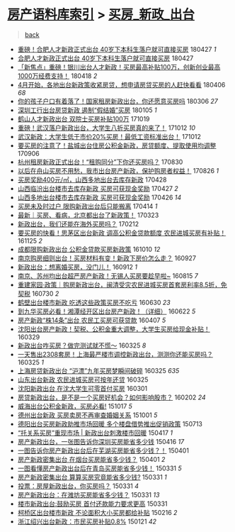 [房产语料库索引](../../README.md)  > [买房_新政_出台](买房_新政_出台.md)
====
> [back](../README.md)

- [重磅！合肥人才新政正式出台 40岁下本科生落户就可直接买房](http://jkwz.applinzi.com/ittc/7096579559623492625.html#%E9%87%8D%E7%A3%85%EF%BC%81%E5%90%88%E8%82%A5%E4%BA%BA%E6%89%8D%E6%96%B0%E6%94%BF%E6%AD%A3%E5%BC%8F%E5%87%BA%E5%8F%B0+40%E5%B2%81%E4%B8%8B%E6%9C%AC%E7%A7%91%E7%94%9F%E8%90%BD%E6%88%B7%E5%B0%B1%E5%8F%AF%E7%9B%B4%E6%8E%A5%E4%B9%B0%E6%88%BF) 180427 *1* 
- [合肥人才新政正式出台 40岁下本科生落户就可直接买房](http://jkwz.applinzi.com/ittc/7096571014597313553.html#%E5%90%88%E8%82%A5%E4%BA%BA%E6%89%8D%E6%96%B0%E6%94%BF%E6%AD%A3%E5%BC%8F%E5%87%BA%E5%8F%B0+40%E5%B2%81%E4%B8%8B%E6%9C%AC%E7%A7%91%E7%94%9F%E8%90%BD%E6%88%B7%E5%B0%B1%E5%8F%AF%E7%9B%B4%E6%8E%A5%E4%B9%B0%E6%88%BF) 180427  
- [「新焦点」重磅！银川出台人才新政！买房最高补贴100万，创新创业最高1000万经费支持！](http://jkwz.applinzi.com/ittc/7093337492029965323.html#%E3%80%8C%E6%96%B0%E7%84%A6%E7%82%B9%E3%80%8D%E9%87%8D%E7%A3%85%EF%BC%81%E9%93%B6%E5%B7%9D%E5%87%BA%E5%8F%B0%E4%BA%BA%E6%89%8D%E6%96%B0%E6%94%BF%EF%BC%81%E4%B9%B0%E6%88%BF%E6%9C%80%E9%AB%98%E8%A1%A5%E8%B4%B4100%E4%B8%87%EF%BC%8C%E5%88%9B%E6%96%B0%E5%88%9B%E4%B8%9A%E6%9C%80%E9%AB%981000%E4%B8%87%E7%BB%8F%E8%B4%B9%E6%94%AF%E6%8C%81%EF%BC%81) 180418 *2* 
- [4月开始，各地出台新政策收紧房贷，想申请房贷买房的人赶快看看](http://jkwz.applinzi.com/ittc/7088942624256033798.html#4%E6%9C%88%E5%BC%80%E5%A7%8B%EF%BC%8C%E5%90%84%E5%9C%B0%E5%87%BA%E5%8F%B0%E6%96%B0%E6%94%BF%E7%AD%96%E6%94%B6%E7%B4%A7%E6%88%BF%E8%B4%B7%EF%BC%8C%E6%83%B3%E7%94%B3%E8%AF%B7%E6%88%BF%E8%B4%B7%E4%B9%B0%E6%88%BF%E7%9A%84%E4%BA%BA%E8%B5%B6%E5%BF%AB%E7%9C%8B%E7%9C%8B) 180406 *68* 
- [你的孩子户口有着落了！国家租房新政出台，你还愿意买房吗](http://jkwz.applinzi.com/ittc/7077385271845061642.html#%E4%BD%A0%E7%9A%84%E5%AD%A9%E5%AD%90%E6%88%B7%E5%8F%A3%E6%9C%89%E7%9D%80%E8%90%BD%E4%BA%86%EF%BC%81%E5%9B%BD%E5%AE%B6%E7%A7%9F%E6%88%BF%E6%96%B0%E6%94%BF%E5%87%BA%E5%8F%B0%EF%BC%8C%E4%BD%A0%E8%BF%98%E6%84%BF%E6%84%8F%E4%B9%B0%E6%88%BF%E5%90%97) 180306 *27* 
- [深圳工行出台房贷新政 遏制“假结婚”买房](http://jkwz.applinzi.com/ittc/7055052623755871242.html#%E6%B7%B1%E5%9C%B3%E5%B7%A5%E8%A1%8C%E5%87%BA%E5%8F%B0%E6%88%BF%E8%B4%B7%E6%96%B0%E6%94%BF+%E9%81%8F%E5%88%B6%E2%80%9C%E5%81%87%E7%BB%93%E5%A9%9A%E2%80%9D%E4%B9%B0%E6%88%BF) 180105 *1* 
- [鹤山人才新政出台 双院士买房补贴100万](http://jkwz.applinzi.com/ittc/7026236853022360592.html#%E9%B9%A4%E5%B1%B1%E4%BA%BA%E6%89%8D%E6%96%B0%E6%94%BF%E5%87%BA%E5%8F%B0+%E5%8F%8C%E9%99%A2%E5%A3%AB%E4%B9%B0%E6%88%BF%E8%A1%A5%E8%B4%B4100%E4%B8%87) 171019  
- [重磅！武汉落户新政出台，大学生八折买房真的来了！](http://jkwz.applinzi.com/ittc/7023567156942472208.html#%E9%87%8D%E7%A3%85%EF%BC%81%E6%AD%A6%E6%B1%89%E8%90%BD%E6%88%B7%E6%96%B0%E6%94%BF%E5%87%BA%E5%8F%B0%EF%BC%8C%E5%A4%A7%E5%AD%A6%E7%94%9F%E5%85%AB%E6%8A%98%E4%B9%B0%E6%88%BF%E7%9C%9F%E7%9A%84%E6%9D%A5%E4%BA%86%EF%BC%81) 171012 *10* 
- [武汉新政：大学生低于市价20%买房！最低工资标准出台！](http://jkwz.applinzi.com/ittc/7023549259566285841.html#%E6%AD%A6%E6%B1%89%E6%96%B0%E6%94%BF%EF%BC%9A%E5%A4%A7%E5%AD%A6%E7%94%9F%E4%BD%8E%E4%BA%8E%E5%B8%82%E4%BB%B720%25%E4%B9%B0%E6%88%BF%EF%BC%81%E6%9C%80%E4%BD%8E%E5%B7%A5%E8%B5%84%E6%A0%87%E5%87%86%E5%87%BA%E5%8F%B0%EF%BC%81) 171012  
- [要买房的注意了！盐城出台住房公积金新政，房贷额度、提取使用均调整](http://jkwz.applinzi.com/ittc/7010275632708322321.html#%E8%A6%81%E4%B9%B0%E6%88%BF%E7%9A%84%E6%B3%A8%E6%84%8F%E4%BA%86%EF%BC%81%E7%9B%90%E5%9F%8E%E5%87%BA%E5%8F%B0%E4%BD%8F%E6%88%BF%E5%85%AC%E7%A7%AF%E9%87%91%E6%96%B0%E6%94%BF%EF%BC%8C%E6%88%BF%E8%B4%B7%E9%A2%9D%E5%BA%A6%E3%80%81%E6%8F%90%E5%8F%96%E4%BD%BF%E7%94%A8%E5%9D%87%E8%B0%83%E6%95%B4) 170906  
- [杭州租房新政正式出台！“租购同分”下你还买房吗？](http://jkwz.applinzi.com/ittc/7007614800212001808.html#%E6%9D%AD%E5%B7%9E%E7%A7%9F%E6%88%BF%E6%96%B0%E6%94%BF%E6%AD%A3%E5%BC%8F%E5%87%BA%E5%8F%B0%EF%BC%81%E2%80%9C%E7%A7%9F%E8%B4%AD%E5%90%8C%E5%88%86%E2%80%9D%E4%B8%8B%E4%BD%A0%E8%BF%98%E4%B9%B0%E6%88%BF%E5%90%97%EF%BC%9F) 170830  
- [以后在舟山买房不用愁，我市出台房产新政，保护购房者权益！](http://jkwz.applinzi.com/ittc/7006076893718381585.html#%E4%BB%A5%E5%90%8E%E5%9C%A8%E8%88%9F%E5%B1%B1%E4%B9%B0%E6%88%BF%E4%B8%8D%E7%94%A8%E6%84%81%EF%BC%8C%E6%88%91%E5%B8%82%E5%87%BA%E5%8F%B0%E6%88%BF%E4%BA%A7%E6%96%B0%E6%94%BF%EF%BC%8C%E4%BF%9D%E6%8A%A4%E8%B4%AD%E6%88%BF%E8%80%85%E6%9D%83%E7%9B%8A%EF%BC%81) 170826 *1* 
- [买房奖励400元/㎡，山西多地出台去库存新政](http://jkwz.applinzi.com/ittc/6961515126543877125.html#%E4%B9%B0%E6%88%BF%E5%A5%96%E5%8A%B1400%E5%85%83%2F%E3%8E%A1%EF%BC%8C%E5%B1%B1%E8%A5%BF%E5%A4%9A%E5%9C%B0%E5%87%BA%E5%8F%B0%E5%8E%BB%E5%BA%93%E5%AD%98%E6%96%B0%E6%94%BF) 170428  
- [山西临汾出台楼市去库存新政 买房可获现金奖励](http://jkwz.applinzi.com/ittc/6961128935994688516.html#%E5%B1%B1%E8%A5%BF%E4%B8%B4%E6%B1%BE%E5%87%BA%E5%8F%B0%E6%A5%BC%E5%B8%82%E5%8E%BB%E5%BA%93%E5%AD%98%E6%96%B0%E6%94%BF+%E4%B9%B0%E6%88%BF%E5%8F%AF%E8%8E%B7%E7%8E%B0%E9%87%91%E5%A5%96%E5%8A%B1) 170427 *2* 
- [山西多地出台楼市去库存新政 买房可获现金奖励](http://jkwz.applinzi.com/ittc/6960920938286679044.html#%E5%B1%B1%E8%A5%BF%E5%A4%9A%E5%9C%B0%E5%87%BA%E5%8F%B0%E6%A5%BC%E5%B8%82%E5%8E%BB%E5%BA%93%E5%AD%98%E6%96%B0%E6%94%BF+%E4%B9%B0%E6%88%BF%E5%8F%AF%E8%8E%B7%E7%8E%B0%E9%87%91%E5%A5%96%E5%8A%B1) 170426 *14* 
- [买房未及时过户 限购新政出台后只能搬离](http://jkwz.applinzi.com/ittc/6956419586403599365.html#%E4%B9%B0%E6%88%BF%E6%9C%AA%E5%8F%8A%E6%97%B6%E8%BF%87%E6%88%B7+%E9%99%90%E8%B4%AD%E6%96%B0%E6%94%BF%E5%87%BA%E5%8F%B0%E5%90%8E%E5%8F%AA%E8%83%BD%E6%90%AC%E7%A6%BB) 170414 *1* 
- [最新｜买房、看病，北京都出台了新政策！](http://jkwz.applinzi.com/ittc/6948277362859967493.html#%E6%9C%80%E6%96%B0%EF%BD%9C%E4%B9%B0%E6%88%BF%E3%80%81%E7%9C%8B%E7%97%85%EF%BC%8C%E5%8C%97%E4%BA%AC%E9%83%BD%E5%87%BA%E5%8F%B0%E4%BA%86%E6%96%B0%E6%94%BF%E7%AD%96%EF%BC%81) 170323  
- [新政出台，我们还能在海外买房吗？](http://jkwz.applinzi.com/ittc/6933860467746538501.html#%E6%96%B0%E6%94%BF%E5%87%BA%E5%8F%B0%EF%BC%8C%E6%88%91%E4%BB%AC%E8%BF%98%E8%83%BD%E5%9C%A8%E6%B5%B7%E5%A4%96%E4%B9%B0%E6%88%BF%E5%90%97%EF%BC%9F) 170212  
- [要买房的快看！思茅区出台新政 调高公积金贷款额度 农民进城买房有补贴！](http://jkwz.applinzi.com/ittc/6904488762989347844.html#%E8%A6%81%E4%B9%B0%E6%88%BF%E7%9A%84%E5%BF%AB%E7%9C%8B%EF%BC%81%E6%80%9D%E8%8C%85%E5%8C%BA%E5%87%BA%E5%8F%B0%E6%96%B0%E6%94%BF+%E8%B0%83%E9%AB%98%E5%85%AC%E7%A7%AF%E9%87%91%E8%B4%B7%E6%AC%BE%E9%A2%9D%E5%BA%A6+%E5%86%9C%E6%B0%91%E8%BF%9B%E5%9F%8E%E4%B9%B0%E6%88%BF%E6%9C%89%E8%A1%A5%E8%B4%B4%EF%BC%81) 161125 *2* 
- [成都限购新政出台 公积金贷款买房新政策](http://jkwz.applinzi.com/ittc/6887379283676234757.html#%E6%88%90%E9%83%BD%E9%99%90%E8%B4%AD%E6%96%B0%E6%94%BF%E5%87%BA%E5%8F%B0+%E5%85%AC%E7%A7%AF%E9%87%91%E8%B4%B7%E6%AC%BE%E4%B9%B0%E6%88%BF%E6%96%B0%E6%94%BF%E7%AD%96) 161010 *12* 
- [南京购房细则出台！买房材料有变！新政下房价怎么走？](http://jkwz.applinzi.com/ittc/6882603659598234628.html#%E5%8D%97%E4%BA%AC%E8%B4%AD%E6%88%BF%E7%BB%86%E5%88%99%E5%87%BA%E5%8F%B0%EF%BC%81%E4%B9%B0%E6%88%BF%E6%9D%90%E6%96%99%E6%9C%89%E5%8F%98%EF%BC%81%E6%96%B0%E6%94%BF%E4%B8%8B%E6%88%BF%E4%BB%B7%E6%80%8E%E4%B9%88%E8%B5%B0%EF%BC%9F) 160927  
- [新政出台：想离婚买房，没门儿！](http://jkwz.applinzi.com/ittc/6877122819988653061.html#%E6%96%B0%E6%94%BF%E5%87%BA%E5%8F%B0%EF%BC%9A%E6%83%B3%E7%A6%BB%E5%A9%9A%E4%B9%B0%E6%88%BF%EF%BC%8C%E6%B2%A1%E9%97%A8%E5%84%BF%EF%BC%81) 160912 *1* 
- [南京、苏州均出台超严房产新政！无锡人买房要趁早啦~](http://jkwz.applinzi.com/ittc/6866609762975876100.html#%E5%8D%97%E4%BA%AC%E3%80%81%E8%8B%8F%E5%B7%9E%E5%9D%87%E5%87%BA%E5%8F%B0%E8%B6%85%E4%B8%A5%E6%88%BF%E4%BA%A7%E6%96%B0%E6%94%BF%EF%BC%81%E6%97%A0%E9%94%A1%E4%BA%BA%E4%B9%B0%E6%88%BF%E8%A6%81%E8%B6%81%E6%97%A9%E5%95%A6%7E) 160815 *7* 
- [重建家园·政策｜购房新政出台，闽清受灾农民进城买房首套房利率8.5折，免契税](http://jkwz.applinzi.com/ittc/6860752991539430404.html#%E9%87%8D%E5%BB%BA%E5%AE%B6%E5%9B%AD%C2%B7%E6%94%BF%E7%AD%96%EF%BD%9C%E8%B4%AD%E6%88%BF%E6%96%B0%E6%94%BF%E5%87%BA%E5%8F%B0%EF%BC%8C%E9%97%BD%E6%B8%85%E5%8F%97%E7%81%BE%E5%86%9C%E6%B0%91%E8%BF%9B%E5%9F%8E%E4%B9%B0%E6%88%BF%E9%A6%96%E5%A5%97%E6%88%BF%E5%88%A9%E7%8E%878.5%E6%8A%98%EF%BC%8C%E5%85%8D%E5%A5%91%E7%A8%8E) 160730 *2* 
- [鹤壁出台楼市新政 吃透这些政策买房不吃亏](http://jkwz.applinzi.com/ittc/6849436366605386757.html#%E9%B9%A4%E5%A3%81%E5%87%BA%E5%8F%B0%E6%A5%BC%E5%B8%82%E6%96%B0%E6%94%BF+%E5%90%83%E9%80%8F%E8%BF%99%E4%BA%9B%E6%94%BF%E7%AD%96%E4%B9%B0%E6%88%BF%E4%B8%8D%E5%90%83%E4%BA%8F) 160630 *23* 
- [到九华买房必看！湘潭经开区出台房产新政！（详细）](http://jkwz.applinzi.com/ittc/6846508564159661061.html#%E5%88%B0%E4%B9%9D%E5%8D%8E%E4%B9%B0%E6%88%BF%E5%BF%85%E7%9C%8B%EF%BC%81%E6%B9%98%E6%BD%AD%E7%BB%8F%E5%BC%80%E5%8C%BA%E5%87%BA%E5%8F%B0%E6%88%BF%E4%BA%A7%E6%96%B0%E6%94%BF%EF%BC%81%EF%BC%88%E8%AF%A6%E7%BB%86%EF%BC%89) 160622 *5* 
- [房产新政“株14条”出台 农民工买房可获贷款](http://jkwz.applinzi.com/ittc/6818257109397292037.html#%E6%88%BF%E4%BA%A7%E6%96%B0%E6%94%BF%E2%80%9C%E6%A0%AA14%E6%9D%A1%E2%80%9D%E5%87%BA%E5%8F%B0+%E5%86%9C%E6%B0%91%E5%B7%A5%E4%B9%B0%E6%88%BF%E5%8F%AF%E8%8E%B7%E8%B4%B7%E6%AC%BE) 160407 *5* 
- [沈阳出台房产新政！契税、公积金重大调整，大学生买房给现金补贴！](http://jkwz.applinzi.com/ittc/6814842727099270148.html#%E6%B2%88%E9%98%B3%E5%87%BA%E5%8F%B0%E6%88%BF%E4%BA%A7%E6%96%B0%E6%94%BF%EF%BC%81%E5%A5%91%E7%A8%8E%E3%80%81%E5%85%AC%E7%A7%AF%E9%87%91%E9%87%8D%E5%A4%A7%E8%B0%83%E6%95%B4%EF%BC%8C%E5%A4%A7%E5%AD%A6%E7%94%9F%E4%B9%B0%E6%88%BF%E7%BB%99%E7%8E%B0%E9%87%91%E8%A1%A5%E8%B4%B4%EF%BC%81) 160329  
- [新政出台咋买房？做完测试就不慌～](http://jkwz.applinzi.com/ittc/6813626965684651013.html#%E6%96%B0%E6%94%BF%E5%87%BA%E5%8F%B0%E5%92%8B%E4%B9%B0%E6%88%BF%EF%BC%9F%E5%81%9A%E5%AE%8C%E6%B5%8B%E8%AF%95%E5%B0%B1%E4%B8%8D%E6%85%8C%EF%BD%9E) 160325 *8* 
- [一天售出2308套房！上海最严楼市调控新政出台，测测你还能买房吗？](http://jkwz.applinzi.com/ittc/6813626505561113605.html#%E4%B8%80%E5%A4%A9%E5%94%AE%E5%87%BA2308%E5%A5%97%E6%88%BF%EF%BC%81%E4%B8%8A%E6%B5%B7%E6%9C%80%E4%B8%A5%E6%A5%BC%E5%B8%82%E8%B0%83%E6%8E%A7%E6%96%B0%E6%94%BF%E5%87%BA%E5%8F%B0%EF%BC%8C%E6%B5%8B%E6%B5%8B%E4%BD%A0%E8%BF%98%E8%83%BD%E4%B9%B0%E6%88%BF%E5%90%97%EF%BC%9F) 160325 *1* 
- [上海房贷新政出台 “沪漂”九年买房梦瞬间破碎](http://jkwz.applinzi.com/ittc/6813533179017167876.html#%E4%B8%8A%E6%B5%B7%E6%88%BF%E8%B4%B7%E6%96%B0%E6%94%BF%E5%87%BA%E5%8F%B0+%E2%80%9C%E6%B2%AA%E6%BC%82%E2%80%9D%E4%B9%9D%E5%B9%B4%E4%B9%B0%E6%88%BF%E6%A2%A6%E7%9E%AC%E9%97%B4%E7%A0%B4%E7%A2%8E) 160325 *635* 
- [山东出台新政 农民进城买房可按年还贷](http://jkwz.applinzi.com/ittc/6813445393631151109.html#%E5%B1%B1%E4%B8%9C%E5%87%BA%E5%8F%B0%E6%96%B0%E6%94%BF+%E5%86%9C%E6%B0%91%E8%BF%9B%E5%9F%8E%E4%B9%B0%E6%88%BF%E5%8F%AF%E6%8C%89%E5%B9%B4%E8%BF%98%E8%B4%B7) 160325  
- [沈阳新政出台 在沈大学生可零首付买房](http://jkwz.applinzi.com/ittc/6804670242273887236.html#%E6%B2%88%E9%98%B3%E6%96%B0%E6%94%BF%E5%87%BA%E5%8F%B0+%E5%9C%A8%E6%B2%88%E5%A4%A7%E5%AD%A6%E7%94%9F%E5%8F%AF%E9%9B%B6%E9%A6%96%E4%BB%98%E4%B9%B0%E6%88%BF) 160301  
- [房贷新政出台，是不是一个买房好机会？如何影响股市？](http://jkwz.applinzi.com/ittc/6794325535547196421.html#%E6%88%BF%E8%B4%B7%E6%96%B0%E6%94%BF%E5%87%BA%E5%8F%B0%EF%BC%8C%E6%98%AF%E4%B8%8D%E6%98%AF%E4%B8%80%E4%B8%AA%E4%B9%B0%E6%88%BF%E5%A5%BD%E6%9C%BA%E4%BC%9A%EF%BC%9F%E5%A6%82%E4%BD%95%E5%BD%B1%E5%93%8D%E8%82%A1%E5%B8%82%EF%BC%9F) 160202 *24* 
- [威海出台公积金新政，买房必看!](http://jkwz.applinzi.com/ittc/6754147561620620292.html#%E5%A8%81%E6%B5%B7%E5%87%BA%E5%8F%B0%E5%85%AC%E7%A7%AF%E9%87%91%E6%96%B0%E6%94%BF%EF%BC%8C%E4%B9%B0%E6%88%BF%E5%BF%85%E7%9C%8B%21) 151017 *5* 
- [德州出台新政 买房卖房不再审查婚姻关系](http://jkwz.applinzi.com/ittc/6748164564803322885.html#%E5%BE%B7%E5%B7%9E%E5%87%BA%E5%8F%B0%E6%96%B0%E6%94%BF+%E4%B9%B0%E6%88%BF%E5%8D%96%E6%88%BF%E4%B8%8D%E5%86%8D%E5%AE%A1%E6%9F%A5%E5%A9%9A%E5%A7%BB%E5%85%B3%E7%B3%BB) 151001 *5* 
- [德阳出台买房新政助推市场回暖 多个楼盘借势推出促销政策](http://jkwz.applinzi.com/ittc/547650615019001169.html#%E5%BE%B7%E9%98%B3%E5%87%BA%E5%8F%B0%E4%B9%B0%E6%88%BF%E6%96%B0%E6%94%BF%E5%8A%A9%E6%8E%A8%E5%B8%82%E5%9C%BA%E5%9B%9E%E6%9A%96+%E5%A4%9A%E4%B8%AA%E6%A5%BC%E7%9B%98%E5%80%9F%E5%8A%BF%E6%8E%A8%E5%87%BA%E4%BF%83%E9%94%80%E6%94%BF%E7%AD%96) 150713  
- [“托关系买房”重现市场 | 新政出台刺激楼市回暖](http://jkwz.applinzi.com/ittc/547650611405294257.html#%E2%80%9C%E6%89%98%E5%85%B3%E7%B3%BB%E4%B9%B0%E6%88%BF%E2%80%9D%E9%87%8D%E7%8E%B0%E5%B8%82%E5%9C%BA+%7C+%E6%96%B0%E6%94%BF%E5%87%BA%E5%8F%B0%E5%88%BA%E6%BF%80%E6%A5%BC%E5%B8%82%E5%9B%9E%E6%9A%96) 150417 *1* 
- [房产新政出台，一张图告诉你深圳买房能省多少钱](http://jkwz.applinzi.com/ittc/547650611402835010.html#%E6%88%BF%E4%BA%A7%E6%96%B0%E6%94%BF%E5%87%BA%E5%8F%B0%EF%BC%8C%E4%B8%80%E5%BC%A0%E5%9B%BE%E5%91%8A%E8%AF%89%E4%BD%A0%E6%B7%B1%E5%9C%B3%E4%B9%B0%E6%88%BF%E8%83%BD%E7%9C%81%E5%A4%9A%E5%B0%91%E9%92%B1) 150416 *17* 
- [一图告诉你房产新政出台后在芜湖买房能省多少钱？！](http://jkwz.applinzi.com/ittc/547650611402050230.html#%E4%B8%80%E5%9B%BE%E5%91%8A%E8%AF%89%E4%BD%A0%E6%88%BF%E4%BA%A7%E6%96%B0%E6%94%BF%E5%87%BA%E5%8F%B0%E5%90%8E%E5%9C%A8%E8%8A%9C%E6%B9%96%E4%B9%B0%E6%88%BF%E8%83%BD%E7%9C%81%E5%A4%9A%E5%B0%91%E9%92%B1%EF%BC%9F%EF%BC%81) 150401  
- [房产新政密集出台 在烟台买房能省多少钱？](http://jkwz.applinzi.com/ittc/547650611399973854.html#%E6%88%BF%E4%BA%A7%E6%96%B0%E6%94%BF%E5%AF%86%E9%9B%86%E5%87%BA%E5%8F%B0+%E5%9C%A8%E7%83%9F%E5%8F%B0%E4%B9%B0%E6%88%BF%E8%83%BD%E7%9C%81%E5%A4%9A%E5%B0%91%E9%92%B1%EF%BC%9F) 150401 *2* 
- [一图看懂房产新政出台后在青岛买房能省多少钱！](http://jkwz.applinzi.com/ittc/547650611399653881.html#%E4%B8%80%E5%9B%BE%E7%9C%8B%E6%87%82%E6%88%BF%E4%BA%A7%E6%96%B0%E6%94%BF%E5%87%BA%E5%8F%B0%E5%90%8E%E5%9C%A8%E9%9D%92%E5%B2%9B%E4%B9%B0%E6%88%BF%E8%83%BD%E7%9C%81%E5%A4%9A%E5%B0%91%E9%92%B1%EF%BC%81) 150331 *5* 
- [房产新政密集出台 算算买房究竟能省多少钱?](http://jkwz.applinzi.com/ittc/547650611399566385.html#%E6%88%BF%E4%BA%A7%E6%96%B0%E6%94%BF%E5%AF%86%E9%9B%86%E5%87%BA%E5%8F%B0+%E7%AE%97%E7%AE%97%E4%B9%B0%E6%88%BF%E7%A9%B6%E7%AB%9F%E8%83%BD%E7%9C%81%E5%A4%9A%E5%B0%91%E9%92%B1%3F) 150331 *1* 
- [投票：房屋新政出台，你买房吗？](http://jkwz.applinzi.com/ittc/547650611400673409.html#%E6%8A%95%E7%A5%A8%EF%BC%9A%E6%88%BF%E5%B1%8B%E6%96%B0%E6%94%BF%E5%87%BA%E5%8F%B0%EF%BC%8C%E4%BD%A0%E4%B9%B0%E6%88%BF%E5%90%97%EF%BC%9F) 150331 *4* 
- [房产新政出台：在潍坊买房能省多少钱？](http://jkwz.applinzi.com/ittc/547650611401143474.html#%E6%88%BF%E4%BA%A7%E6%96%B0%E6%94%BF%E5%87%BA%E5%8F%B0%EF%BC%9A%E5%9C%A8%E6%BD%8D%E5%9D%8A%E4%B9%B0%E6%88%BF%E8%83%BD%E7%9C%81%E5%A4%9A%E5%B0%91%E9%92%B1%EF%BC%9F) 150331 *13* 
- [楼市新政出台:鼓励买房 首付还款能力要求更高](http://jkwz.applinzi.com/ittc/547650611397635013.html#%E6%A5%BC%E5%B8%82%E6%96%B0%E6%94%BF%E5%87%BA%E5%8F%B0%3A%E9%BC%93%E5%8A%B1%E4%B9%B0%E6%88%BF+%E9%A6%96%E4%BB%98%E8%BF%98%E6%AC%BE%E8%83%BD%E5%8A%9B%E8%A6%81%E6%B1%82%E6%9B%B4%E9%AB%98) 150331  
- [柯桥区出台楼市新政 不论面积大小买房都给补贴](http://jkwz.applinzi.com/ittc/547650611390120016.html#%E6%9F%AF%E6%A1%A5%E5%8C%BA%E5%87%BA%E5%8F%B0%E6%A5%BC%E5%B8%82%E6%96%B0%E6%94%BF+%E4%B8%8D%E8%AE%BA%E9%9D%A2%E7%A7%AF%E5%A4%A7%E5%B0%8F%E4%B9%B0%E6%88%BF%E9%83%BD%E7%BB%99%E8%A1%A5%E8%B4%B4) 150216 *2* 
- [浙江绍兴出台新政：市民买房补贴0.8%](http://jkwz.applinzi.com/ittc/547650611387893412.html#%E6%B5%99%E6%B1%9F%E7%BB%8D%E5%85%B4%E5%87%BA%E5%8F%B0%E6%96%B0%E6%94%BF%EF%BC%9A%E5%B8%82%E6%B0%91%E4%B9%B0%E6%88%BF%E8%A1%A5%E8%B4%B40.8%25) 150121 *42* 
